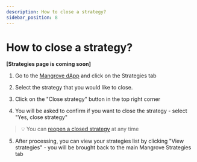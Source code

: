 ```yaml
---
description: How to close a strategy?
sidebar_position: 8
---
```



# How to close a strategy?

**[Strategies page is coming soon]**

1. Go to the [Mangrove dApp](https://app.mangrove.exchange/) and click on the Strategies tab

2. Select the strategy that you would like to close.

3. Click on the "Close strategy" button in the top right corner

4. You will be asked to confirm if you want to close the strategy - select "Yes, close strategy"
> 💡
> You can [reopen a closed strategy](./how-to-reopen-strat.md) at any time

5. After processing, you can view your strategies list by clicking "View strategies" - you will be brought back to the main Mangrove Strategies tab
